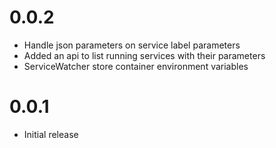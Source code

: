 # 0.0.2
- Handle json parameters on service label parameters
- Added an api to list running services with their parameters 
- ServiceWatcher store container environment variables 

# 0.0.1
- Initial release
